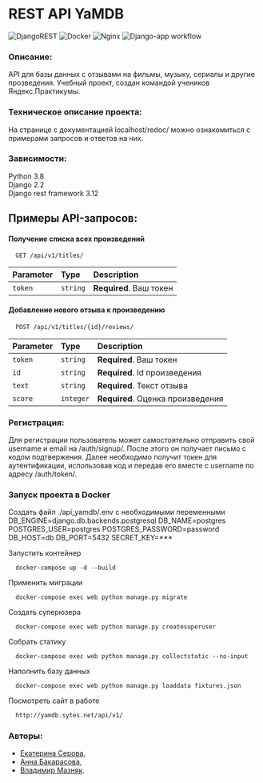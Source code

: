 # REST API YaMDB
![DjangoREST](https://img.shields.io/badge/DJANGO-REST-ff1709?style=for-the-badge&logo=django&logoColor=white&color=ff1709&labelColor=gray) ![Docker](https://img.shields.io/badge/docker-%230db7ed.svg?style=for-the-badge&logo=docker&logoColor=white) ![Nginx](https://img.shields.io/badge/nginx-%23009639.svg?style=for-the-badge&logo=nginx&logoColor=white)
![Django-app workflow](https://github.com/Bakarasik/yamdb_final/actions/workflows/yamdb_workflow.yml/badge.svg)
### Описание:
API для базы данных с отзывами на фильмы, музыку, сериалы и другие прозведения. 
Учебный проект, создан командой учеников Яндекс.Практикумы.

### Техническое описание проекта:
На странице с документацией localhost/redoc/ можно ознакомиться с примерами запросов и ответов на них.

### Зависимости:
Python 3.8  
Django 2.2  
Django rest framework 3.12

## Примеры API-запросов:

#### Получение списка всех произведений

```http
  GET /api/v1/titles/
```

| Parameter | Type     | Description                |
| :-------- | :------- | :------------------------- |
| `token`   | `string` | **Required**. Ваш токен    |

#### Добавление нового отзыва к произведению

```http
  POST /api/v1/titles/{id}/reviews/
```

| Parameter | Type     | Description                       |
| :-------- | :------- | :-------------------------------- |
| `token`   | `string` | **Required**. Ваш токен           |
| `id`      | `string` | **Required**. Id произведения     |
| `text`    | `string` | **Required**. Текст отзыва        |
| `score`   | `integer` | **Required**. Оценка произведения |


### Регистрация:
Для регистрации пользователь может самостоятельно отправить свой username и email на /auth/signup/. После этого он получает письмо с кодом подтвержения. Далее необходимо получит токен для аутентификации, использовав код и передав его вместе с username по адресу /auth/token/.

### Запуск проекта в Docker

Создать файл ./api_yamdb/.env c необходимыми переменными
DB_ENGINE=django.db.backends.postgresql 
DB_NAME=postgres 
POSTGRES_USER=postgres 
POSTGRES_PASSWORD=password
DB_HOST=db 
DB_PORT=5432
SECRET_KEY=***

Запустить контейнер
```power shell
  docker-compose up -d --build
```

Применить миграции
```power shell
  docker-compose exec web python manage.py migrate
```

Создать суперюзера
```power shell
  docker-compose exec web python manage.py createsuperuser
```

Собрать статику
```power shell
  docker-compose exec web python manage.py collectstatic --no-input
```

Наполнить базу данных 
```power shell
  docker-compose exec web python manage.py loaddata fixtures.json
```

Посмотреть сайт в работе
```html
  http://yamdb.sytes.net/api/v1/
```

### Авторы: 
- [Екатерина Серова](https://github.com/EISerova/),
- [Анна Бакарасова](https://github.com/Bakarasik),
- [Владимир Мазняк](https://github.com/Cognitoid).